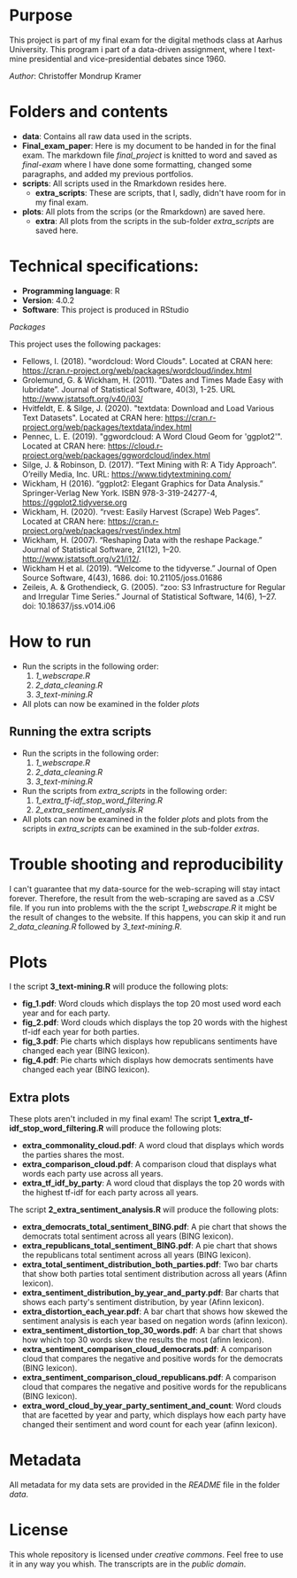# Purpose
This project is part of my final exam for the digital methods class at Aarhus University.
This program i part of a data-driven assignment, where I text-mine presidential and vice-presidential debates since 1960. 

*Author*: Christoffer Mondrup Kramer

# Folders and contents
* **data**: Contains all raw data used in the scripts.
* **Final_exam_paper**: Here is my document to be handed in for the final exam. The markdown file  *final_project* is knitted to word and saved as *final-exam* where I have done some formatting, changed some paragraphs, and added my previous portfolios.
* **scripts**: All scripts used in the Rmarkdown resides here.
  * **extra_scripts**: These are scripts, that I, sadly, didn't have room for in my final exam. 
* **plots**: All plots from the scrips (or the Rmarkdown) are saved here.
  * **extra**: All plots from the scripts in the sub-folder *extra_scripts* are saved here.

# Technical specifications:
* **Programming language**: R
* **Version**: 4.0.2
* **Software**: This project is produced in RStudio

*Packages*

This project uses the following packages:
- Fellows, I. (2018). "wordcloud: Word Clouds". Located at CRAN here: https://cran.r-project.org/web/packages/wordcloud/index.html 
- Grolemund, G. & Wickham, H. (2011). ”Dates and Times Made Easy with lubridate”. Journal of Statistical Software, 40(3), 1-25. URL http://www.jstatsoft.org/v40/i03/
- Hvitfeldt, E. & Silge, J. (2020). "textdata: Download and Load Various Text Datasets". Located at CRAN here: https://cran.r-project.org/web/packages/textdata/index.html 
- Pennec, L. E. (2019). "ggwordcloud: A Word Cloud Geom for 'ggplot2'". Located at CRAN here: https://cloud.r-project.org/web/packages/ggwordcloud/index.html 
- Silge, J. & Robinson, D. (2017). “Text Mining with R: A Tidy Approach”. O’reilly Media, Inc. URL: https://www.tidytextmining.com/ 
- Wickham, H (2016). “ggplot2: Elegant Graphics for Data Analysis.” Springer-Verlag New York. ISBN 978-3-319-24277-4, https://ggplot2.tidyverse.org 
- Wickham, H. (2020). “rvest: Easily Harvest (Scrape) Web Pages”. Located at CRAN here: https://cran.r-project.org/web/packages/rvest/index.html 
- Wickham, H. (2007). “Reshaping Data with the reshape Package.” Journal of Statistical Software, 21(12), 1–20. http://www.jstatsoft.org/v21/i12/.
- Wickham H et al. (2019). “Welcome to the tidyverse.” Journal of Open Source Software, 4(43), 1686. doi: 10.21105/joss.01686
- Zeileis, A. & Grothendieck, G. (2005). “zoo: S3 Infrastructure for Regular and Irregular Time Series.” Journal of Statistical Software, 14(6), 1–27. doi: 10.18637/jss.v014.i06

# How to run 
* Run the scripts in the following order:
  1. *1_webscrape.R*
  2. *2_data_cleaning.R*
  3. *3_text-mining.R*
* All plots can now be examined in the folder *plots*

## Running the extra scripts
* Run the scripts in the following order:
  1. *1_webscrape.R*
  2. *2_data_cleaning.R*
  3. *3_text-mining.R*
* Run the scripts from *extra_scripts* in the following order:
  1. *1_extra_tf-idf_stop_word_filtering.R*
  2. *2_extra_sentiment_analysis.R*
* All plots can now be examined in the folder *plots* and plots from the scripts in *extra_scripts* can be examined in the sub-folder *extras*.

# Trouble shooting and reproducibility 
I can't guarantee that my data-source for the web-scraping will stay intact forever. Therefore, the result from the web-scraping are saved as a .CSV file. 
If you run into problems with the the script *1_webscrape.R* it might be the result of changes to the website. If this happens, you can skip it and run *2_data_cleaning.R* followed by *3_text-mining.R*.

# Plots
I the script **3_text-mining.R** will produce the following plots:
* **fig_1.pdf**: Word clouds which displays the top 20 most used word each year and for each party.
* **fig_2.pdf**: Word clouds which displays the top 20 words with the highest tf-idf each year for both parties.
* **fig_3.pdf**: Pie charts which displays how republicans sentiments have changed each year (BING lexicon).
* **fig_4.pdf**: Pie charts which displays how democrats sentiments have changed each year (BING lexicon).

## Extra plots
These plots aren't included in my final exam!
The script **1_extra_tf-idf_stop_word_filtering.R** will produce the following plots:
* **extra_commonality_cloud.pdf**: A word cloud that displays which words the parties shares the most.
* **extra_comparison_cloud.pdf**: A comparison cloud that displays what words each party use across all years.
* **extra_tf_idf_by_party**: A word cloud that displays the top 20 words with the highest tf-idf for each party across all years.

The script **2_extra_sentiment_analysis.R** will produce the following plots:
* **extra_democrats_total_sentiment_BING.pdf**: A pie chart that shows the democrats total sentiment across all years (BING lexicon).
* **extra_republicans_total_sentiment_BING.pdf**: A pie chart that shows the republicans total sentiment across all years (BING lexicon).
* **extra_total_sentiment_distribution_both_parties.pdf**: Two bar charts that show both parties total sentiment distribution across all years (Afinn lexicon).
* **extra_sentiment_distribution_by_year_and_party.pdf**: Bar charts that shows each party's sentiment distribution, by year (Afinn lexicon).
* **extra_distortion_each_year.pdf**: A bar chart that shows how skewed the sentiment analysis is each year based on negation words (afinn lexicon).
* **extra_sentiment_distortion_top_30_words.pdf**: A bar chart that shows how which top 30 words skew the results the most (afinn lexicon).
* **extra_sentiment_comparison_cloud_democrats.pdf**: A comparison cloud that compares the negative and positive words for the democrats (BING lexicon).
* **extra_sentiment_comparison_cloud_republicans.pdf**: A comparison cloud that compares the negative and positive words for the republicans (BING lexicon).
* **extra_word_cloud_by_year_party_sentiment_and_count**: Word clouds that are facetted by year and party, which displays how each party have changed their sentiment and word count for each year (afinn lexicon).

# Metadata
All metadata for my data sets are provided in the *README* file in the folder *data*.

# License
This whole repository is licensed under *creative commons*. Feel free to use it in any way you whish. 
The transcripts are in the *public domain*. 